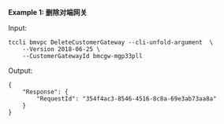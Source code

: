 **Example 1: 删除对端网关**



Input: 

```
tccli bmvpc DeleteCustomerGateway --cli-unfold-argument  \
    --Version 2018-06-25 \
    --CustomerGatewayId bmcgw-mgp33pll
```

Output: 
```
{
    "Response": {
        "RequestId": "354f4ac3-8546-4516-8c8a-69e3ab73aa8a"
    }
}
```

